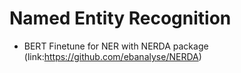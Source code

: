# Named Entity Recognition

* BERT Finetune for NER with NERDA package (link:https://github.com/ebanalyse/NERDA)
